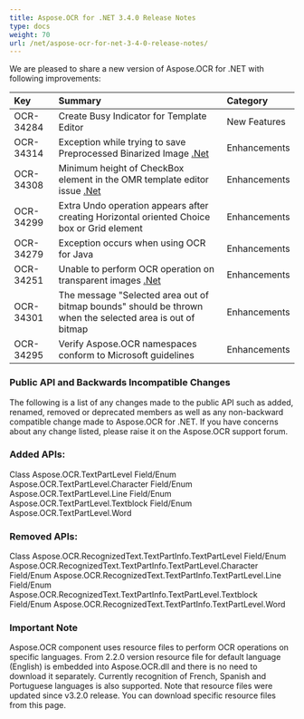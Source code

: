 ```yaml
---
title: Aspose.OCR for .NET 3.4.0 Release Notes
type: docs
weight: 70
url: /net/aspose-ocr-for-net-3-4-0-release-notes/
---
```


We are pleased to share a new version of Aspose.OCR for .NET with following improvements:

|**Key** |**Summary** |**Category** |
| :- | :- | :- |
|OCR-34284|Create Busy Indicator for Template Editor|New Features|
|OCR-34314|Exception while trying to save Preprocessed Binarized Image [.Net](/pages/createpage.action?spaceKey=ocrnet&title=.Net&linkCreation=true&fromPageId=17335825)|Enhancements|
|OCR-34308|Minimum height of CheckBox element in the OMR template editor issue [.Net](/pages/createpage.action?spaceKey=ocrnet&title=.Net&linkCreation=true&fromPageId=17335825)|Enhancements|
|OCR-34299|Extra Undo operation appears after creating Horizontal oriented Choice box or Grid element|Enhancements|
|OCR-34279|Exception occurs when using OCR for Java|Enhancements|
|OCR-34251|Unable to perform OCR operation on transparent images [.Net](/pages/createpage.action?spaceKey=ocrnet&title=.Net&linkCreation=true&fromPageId=17335825)|Enhancements|
|OCR-34301|The message "Selected area out of bitmap bounds" should be thrown when the selected area is out of bitmap|Enhancements|
|OCR-34295|Verify Aspose.OCR namespaces conform to Microsoft guidelines|Enhancements|
### **Public API and Backwards Incompatible Changes**
The following is a list of any changes made to the public API such as added, renamed, removed or deprecated members as well as any non-backward compatible change made to Aspose.OCR for .NET. If you have concerns about any change listed, please raise it on the Aspose.OCR support forum.
### **Added APIs:**
Class Aspose.OCR.TextPartLevel
Field/Enum Aspose.OCR.TextPartLevel.Character
Field/Enum Aspose.OCR.TextPartLevel.Line
Field/Enum Aspose.OCR.TextPartLevel.Textblock
Field/Enum Aspose.OCR.TextPartLevel.Word
### **Removed APIs:**
Class Aspose.OCR.RecognizedText.TextPartInfo.TextPartLevel
Field/Enum Aspose.OCR.RecognizedText.TextPartInfo.TextPartLevel.Character
Field/Enum Aspose.OCR.RecognizedText.TextPartInfo.TextPartLevel.Line
Field/Enum Aspose.OCR.RecognizedText.TextPartInfo.TextPartLevel.Textblock
Field/Enum Aspose.OCR.RecognizedText.TextPartInfo.TextPartLevel.Word
### **Important Note**
Aspose.OCR component uses resource files to perform OCR operations on specific languages. From 2.2.0 version resource file for default language (English) is embedded into Aspose.OCR.dll and there is no need to download it separately. Currently recognition of French, Spanish and Portuguese languages is also supported. Note that resource files were updated since v3.2.0 release. You can download specific resource files from this page.
